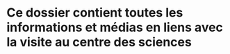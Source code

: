 # Ce dossier contient toutes les informations et médias en liens avec la visite au centre des sciences
